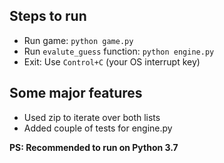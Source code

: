 ## Steps to run 
- Run game: `python game.py`
- Run `evalute_guess` function: `python engine.py`
- Exit: Use `Control+C` (your OS interrupt key)

## Some major features
- Used zip to iterate over both lists
- Added couple of tests for engine.py

**PS: Recommended to run on Python 3.7**